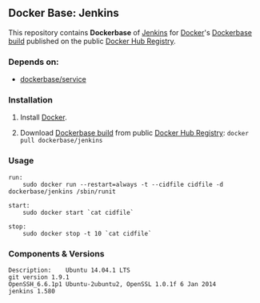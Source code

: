 ## Docker Base: Jenkins


This repository contains **Dockerbase** of [Jenkins](http://jenkins-ci.org/) for [Docker](https://www.docker.com/)'s [Dockerbase build](https://registry.hub.docker.com/u/dockerbase/jenkins/) published on the public [Docker Hub Registry](https://registry.hub.docker.com/).


### Depends on:

* [dockerbase/service](https://registry.hub.docker.com/u/library/service/)


### Installation

1. Install [Docker](https://docs.docker.com/installation/).

2. Download [Dockerbase build](https://registry.hub.docker.com/u/dockerbase/jenkins/) from public [Docker Hub Registry](https://registry.hub.docker.com/): `docker pull dockerbase/jenkins`


### Usage

    run:
        sudo docker run --restart=always -t --cidfile cidfile -d dockerbase/jenkins /sbin/runit

    start:
        sudo docker start `cat cidfile`

    stop:
        sudo docker stop -t 10 `cat cidfile`

### Components & Versions

    Description:	Ubuntu 14.04.1 LTS
    git version 1.9.1
    OpenSSH_6.6.1p1 Ubuntu-2ubuntu2, OpenSSL 1.0.1f 6 Jan 2014
    jenkins	1.580
